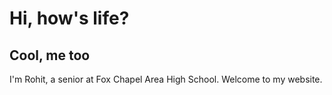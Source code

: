 # Hi, how's life?
## Cool, me too

I'm Rohit, a senior at Fox Chapel Area High School. Welcome to my website.
